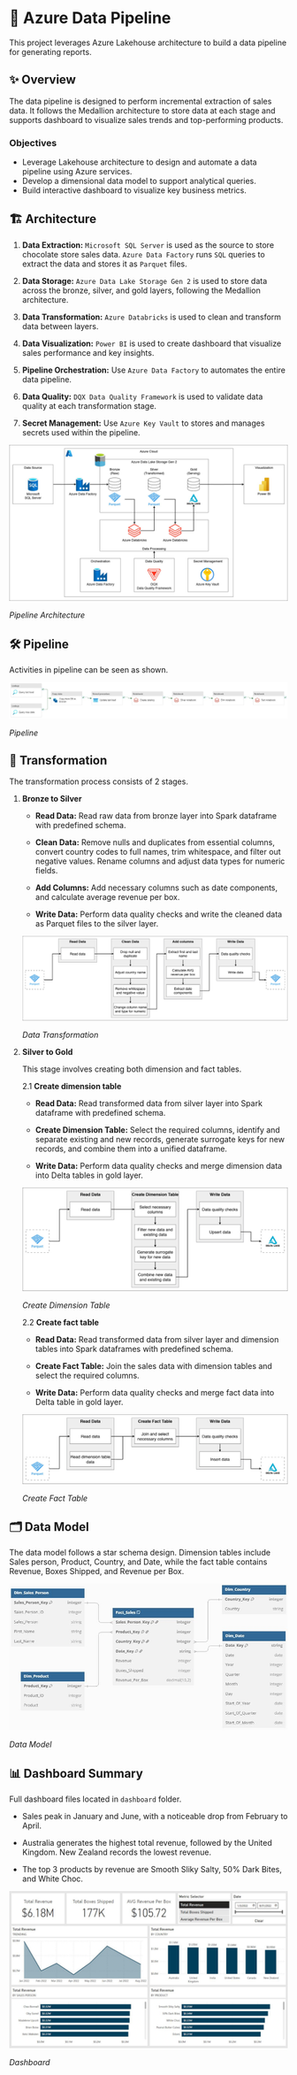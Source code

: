 # 🚀 Azure Data Pipeline

This project leverages Azure Lakehouse architecture to build a data pipeline for generating reports.

## ✨ Overview

The data pipeline is designed to perform incremental extraction of sales data. It follows the Medallion architecture to store data at each stage and supports dashboard to visualize sales trends and top-performing products.

### Objectives

- Leverage Lakehouse architecture to design and automate a data pipeline using Azure services.
- Develop a dimensional data model to support analytical queries.
- Build interactive dashboard to visualize key business metrics.

## 🏗️ Architecture

1. **Data Extraction:** `Microsoft SQL Server` is used as the source to store chocolate store sales data. `Azure Data Factory` runs `SQL` queries to extract the data and stores it as `Parquet` files.

2. **Data Storage:** `Azure Data Lake Storage Gen 2` is used to store data across the bronze, silver, and gold layers, following the Medallion architecture.

3. **Data Transformation:** `Azure Databricks` is used to clean and transform data between layers.

4. **Data Visualization:** `Power BI` is used to create dashboard that visualize sales performance and key insights.

5. **Pipeline Orchestration:** Use `Azure Data Factory` to automates the entire data pipeline.

6. **Data Quality:** `DQX Data Quality Framework` is used to validate data quality at each transformation stage.

7. **Secret Management:** Use `Azure Key Vault` to stores and manages secrets used within the pipeline.

![architecture](docs/image/architecture.JPG)

*Pipeline Architecture*

## 🛠️ Pipeline

Activities in pipeline can be seen as shown.

![pipeline](/docs/image/pipeline.JPG)

*Pipeline*

## 🔄 Transformation

The transformation process consists of 2 stages.

1. **Bronze to Silver**

    - **Read Data:** Read raw data from bronze layer into Spark dataframe with predefined schema.

    - **Clean Data:** Remove nulls and duplicates from essential columns, convert country codes to full names, trim whitespace, and filter out negative values. Rename columns and adjust data types for numeric fields.

    - **Add Columns:** Add necessary columns such as date components, and calculate average revenue per box.

    - **Write Data:** Perform data quality checks and write the cleaned data as Parquet files to the silver layer.

    ![bronze_to_silver](/docs/image/silver_transform.jpg)

    *Data Transformation*

2. **Silver to Gold**

    This stage involves creating both dimension and fact tables.

    2.1 **Create dimension table**

    - **Read Data:** Read transformed data from silver layer into Spark dataframe with predefined schema.

    - **Create Dimension Table:** Select the required columns, identify and separate existing and new records, generate surrogate keys for new records, and combine them into a unified dataframe.

    - **Write Data:** Perform data quality checks and merge dimension data into Delta tables in gold layer.

    ![gold_dim](/docs/image/gold_dim.jpg)

    *Create Dimension Table*

    2.2 **Create fact table**

    - **Read Data:** Read transformed data from silver layer and dimension tables into Spark dataframes with predefined schema.

    - **Create Fact Table:** Join the sales data with dimension tables and select the required columns.

    - **Write Data:** Perform data quality checks and merge fact data into Delta table in gold layer.

    ![gold_fact](/docs/image/gold_fact.jpg)

    *Create Fact Table*

## 🗂️ Data Model

The data model follows a star schema design. Dimension tables include Sales person, Product, Country, and Date, while the fact table contains Revenue, Boxes Shipped, and Revenue per Box.

![data_model](docs/image/data_model.JPG)

*Data Model*

## 📊 Dashboard Summary

Full dashboard files located in `dashboard` folder.

- Sales peak in January and June, with a noticeable drop from February to April.

- Australia generates the highest total revenue, followed by the United Kingdom. New Zealand records the lowest revenue.

- The top 3 products by revenue are Smooth Sliky Salty, 50% Dark Bites, and White Choc.

![dashboard](docs/image/dashboard.JPG)

*Dashboard*